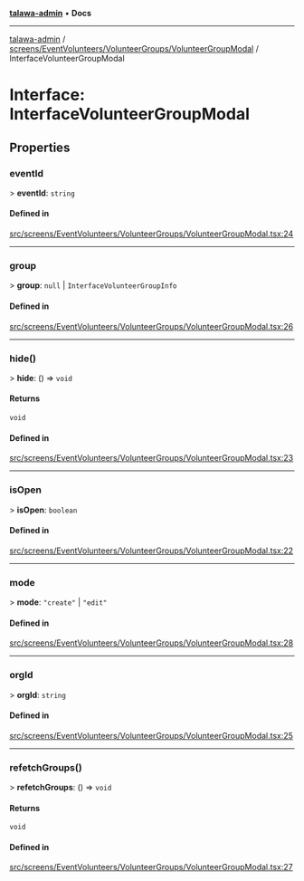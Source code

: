 [**talawa-admin**](../../../../../README.md) • **Docs**

***

[talawa-admin](../../../../../modules.md) / [screens/EventVolunteers/VolunteerGroups/VolunteerGroupModal](../README.md) / InterfaceVolunteerGroupModal

# Interface: InterfaceVolunteerGroupModal

## Properties

### eventId

\> **eventId**: `string`

#### Defined in

[src/screens/EventVolunteers/VolunteerGroups/VolunteerGroupModal.tsx:24](https://github.com/PalisadoesFoundation/talawa-admin/blob/3f6b41a67c6932f4c0bce6ffb822d4ef12ede8c8/src/screens/EventVolunteers/VolunteerGroups/VolunteerGroupModal.tsx#L24)

***

### group

\> **group**: `null` \| `InterfaceVolunteerGroupInfo`

#### Defined in

[src/screens/EventVolunteers/VolunteerGroups/VolunteerGroupModal.tsx:26](https://github.com/PalisadoesFoundation/talawa-admin/blob/3f6b41a67c6932f4c0bce6ffb822d4ef12ede8c8/src/screens/EventVolunteers/VolunteerGroups/VolunteerGroupModal.tsx#L26)

***

### hide()

\> **hide**: () =\> `void`

#### Returns

`void`

#### Defined in

[src/screens/EventVolunteers/VolunteerGroups/VolunteerGroupModal.tsx:23](https://github.com/PalisadoesFoundation/talawa-admin/blob/3f6b41a67c6932f4c0bce6ffb822d4ef12ede8c8/src/screens/EventVolunteers/VolunteerGroups/VolunteerGroupModal.tsx#L23)

***

### isOpen

\> **isOpen**: `boolean`

#### Defined in

[src/screens/EventVolunteers/VolunteerGroups/VolunteerGroupModal.tsx:22](https://github.com/PalisadoesFoundation/talawa-admin/blob/3f6b41a67c6932f4c0bce6ffb822d4ef12ede8c8/src/screens/EventVolunteers/VolunteerGroups/VolunteerGroupModal.tsx#L22)

***

### mode

\> **mode**: `"create"` \| `"edit"`

#### Defined in

[src/screens/EventVolunteers/VolunteerGroups/VolunteerGroupModal.tsx:28](https://github.com/PalisadoesFoundation/talawa-admin/blob/3f6b41a67c6932f4c0bce6ffb822d4ef12ede8c8/src/screens/EventVolunteers/VolunteerGroups/VolunteerGroupModal.tsx#L28)

***

### orgId

\> **orgId**: `string`

#### Defined in

[src/screens/EventVolunteers/VolunteerGroups/VolunteerGroupModal.tsx:25](https://github.com/PalisadoesFoundation/talawa-admin/blob/3f6b41a67c6932f4c0bce6ffb822d4ef12ede8c8/src/screens/EventVolunteers/VolunteerGroups/VolunteerGroupModal.tsx#L25)

***

### refetchGroups()

\> **refetchGroups**: () =\> `void`

#### Returns

`void`

#### Defined in

[src/screens/EventVolunteers/VolunteerGroups/VolunteerGroupModal.tsx:27](https://github.com/PalisadoesFoundation/talawa-admin/blob/3f6b41a67c6932f4c0bce6ffb822d4ef12ede8c8/src/screens/EventVolunteers/VolunteerGroups/VolunteerGroupModal.tsx#L27)
